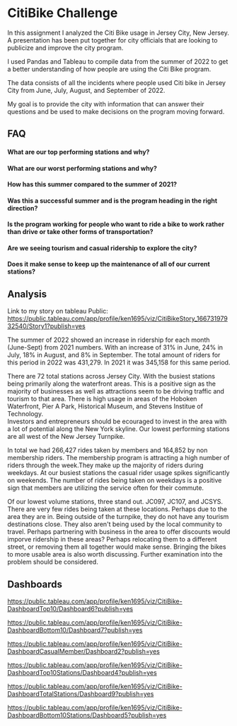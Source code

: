 # CitiBike Challenge

In this assignment I analyzed the Citi Bike usage in Jersey City, New Jersey. A presentation has been put together for city officials that are looking to publicize and improve the city program. 

I used Pandas and Tableau to compile data from the summer of 2022 to get a better understanding of how people are using the Citi Bike program.

The data consists of all the incidents where people used Citi bike in Jersey City from June, July, August, and September of 2022.

My goal is to provide the city with information that can answer their questions and be used to make decisions on the program moving forward.




## FAQ

#### What are our top performing stations and why?


#### What are our worst performing stations and why?


#### How has this summer compared to the summer of 2021?

#### Was this a successful summer and is the program heading in the right direction?

#### Is the program working for people who want to ride a bike to work rather than drive or take other forms of transportation?

#### Are we seeing tourism and casual ridership to explore the city?

#### Does it make sense to keep up the maintenance of all of our current stations?


## Analysis

Link to my story on tableau Public:
https://public.tableau.com/app/profile/ken1695/viz/CitiBikeStory_16673197932540/Story1?publish=yes


The summer of 2022 showed an increase in ridership for each month (June-Sept) from 2021 numbers. With an increase of 31% in June, 24% in July, 18% in August, and 8% in September. 
The total amount of riders for this period in 2022 was 431,279. In 2021 it was 345,158 for this same period. 


There are 72 total stations across Jersey City. With the busiest stations being primarily along the waterfront areas. This is a positive sign as the majority of businesses as well as attractions seem to be driving traffic and tourism to that area. There is high usage in areas of the Hoboken Waterfront, Pier A Park, Historical Museum, and Stevens Institue of Technology.  
Investors and entrepreneurs should be ecouraged to invest in the area with a lot of potential along the New York skyline. 
Our lowest performing stations are all west of the New Jersey Turnpike. 

In total we had 266,427 rides taken by members and 164,852 by non membership riders. The membership program is attracting a high number of riders through the week.They make up the majority of riders during weekdays. At our busiest stations the casual rider usage spikes significantly on weekends. The number of rides being taken on weekdays is a positive sign that members are utilizing the service often for their commute.


Of our lowest volume stations, three stand out. JC097, JC107, and JCSYS. There are very few rides being taken at these locations. Perhaps due to the area they are in. Being outside of the turnpike, they do not have any tourism destinations close. They also aren't being used by the local community to travel. 
Perhaps partnering with business in the area to offer discounts would imporve ridership in these areas? 
Perhaps relocating them to a different street, or removing them all together would make sense. Bringing the bikes to more usable area is also worth discussing. Further examination into the problem should be considered. 

## Dashboards

https://public.tableau.com/app/profile/ken1695/viz/CitiBike-DashboardTop10/Dashboard6?publish=yes

https://public.tableau.com/app/profile/ken1695/viz/CitiBike-DashboardBottom10/Dashboard7?publish=yes

https://public.tableau.com/app/profile/ken1695/viz/CitiBike-DashboardCasualMember/Dashboard2?publish=yes

https://public.tableau.com/app/profile/ken1695/viz/CitiBike-DashboardTop10Stations/Dashboard4?publish=yes

https://public.tableau.com/app/profile/ken1695/viz/CitiBike-DashboardTotalStations/Dashboard9?publish=yes

https://public.tableau.com/app/profile/ken1695/viz/CitiBike-DashboardBottom10Stations/Dashboard5?publish=yes

